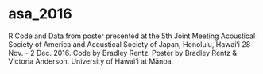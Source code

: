 # asa_2016
R Code and Data from poster presented at the 5th Joint Meeting Acoustical Society of America and Acoustical Society of Japan, Honolulu, Hawaiʻi 28 Nov. - 2 Dec. 2016. Code by Bradley Rentz. Poster by Bradley Rentz & Victoria Anderson. University of Hawaiʻi at Mānoa.
